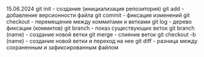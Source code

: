 15.06.2024
git init - создание (инициализация репозитория)
git add - добавление версионности файла
git commit - фиксация изменений
git checkout - перемещение между коммитами и ветками
git log - дерево фиксации (коммитов)
git branch - показ существующих веток
git branch (name) - создание новой ветки
git merge - слияние веток
git checkout -b (name) - создание новой ветки и переход на нее
git diff - разница между сохраненным и зафиксированным файлом